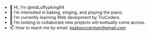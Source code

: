 - 👋 Hi, I’m @mdLuffypking94
- 👀 I’m interested in baking, singing, and playing the piano.
- 🌱 I’m currently learning Web devlopment by TruCoders. 
- 💞️ I’m looking to collaborate new projects will evetually come across.
- 📫 How to reach me by email: kasksoccerman@gmail.com

<!---
mdLuffypking94/mdLuffypking94 is a ✨ special ✨ repository because its `README.md` (this file) appears on your GitHub profile.
You can click the Preview link to take a look at your changes.
--->

